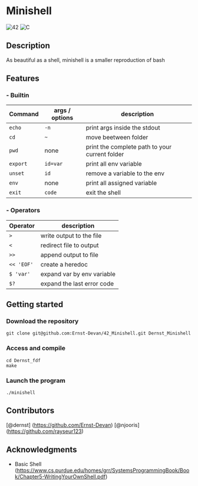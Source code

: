 # Minishell
![42](https://img.shields.io/badge/-42-black?style=for-the-badge&logo=42&logoColor=white) ![C](https://img.shields.io/badge/c-%2300599C.svg?style=for-the-badge&logo=c&logoColor=white)

## Description
As beautiful as a shell, minishell is a smaller reproduction of bash
## Features
### - Builtin
Command               | args / options | description |
----------------------|-----------------|------------|
`echo`       | `-n ` | print args inside the stdout |
`cd`        | `~` | move beetween folder |
`pwd`     | none | print the complete path to your current folder | 
`export`    | `id=var` | print all env variable  |
`unset`     | `id` | remove a variable to the env |
`env`       | none |  print all assigned variable | 
`exit`     | `code` | exit the shell |

### - Operators
Operator          | description         |
-------------------|---------------------|
`>`                 | write output to the file        |
`<`                   | redirect file to output       |
`>>`                  | append output to file         |
`<< 'EOF'`                  | create a heredoc          |
`$ 'var'`                 | expand var by env variable  |
`$?`                     | expand the last error code   |

## Getting started
### Download the repository
```
git clone git@github.com:Ernst-Devan/42_Minishell.git Dernst_Minishell
```
### Access and compile
```
cd Dernst_fdf
make
```
### Launch the program
```
./minishell
```
## Contributors
[@dernst] (https://github.com/Ernst-Devan)
[@njooris] (https://github.com/rayseur123)

## Acknowledgments
- Basic Shell (https://www.cs.purdue.edu/homes/grr/SystemsProgrammingBook/Book/Chapter5-WritingYourOwnShell.pdf)

